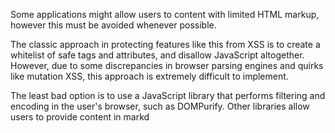 Some applications might allow users to content with limited HTML markup, however this must be avoided whenever possible.

The classic approach in protecting features like this from XSS is to create a whitelist of safe tags and attributes, and disallow JavaScript altogether. However, due to some discrepancies in browser parsing engines and quirks like mutation XSS, this approach is extremely difficult to implement.

The least bad option is to use a JavaScript library that performs filtering and encoding in the user's browser, such as DOMPurify. Other libraries allow users to provide content in markd